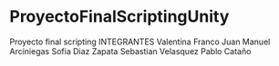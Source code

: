 # ProyectoFinalScriptingUnity
 Proyecto final scripting
 INTEGRANTES
 Valentina Franco
 Juan Manuel Arciniegas
 Sofia Diaz Zapata
 Sebastian Velasquez
 Pablo Cataño
